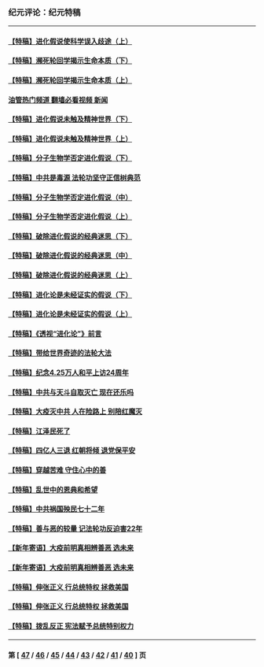 ### 纪元评论：纪元特稿
---
#### [【特稿】进化假说使科学误入歧途（上）](../../pages/nsc424/n14081007.md?10080330) 
#### [【特稿】濒死轮回学揭示生命本质（下）](../../pages/nsc424/n14069057.md?10080330) 
#### [【特稿】濒死轮回学揭示生命本质（上）](../../pages/nsc424/n14056006.md?10080330) 
#### [油管热门频道 翻墙必看视频 新闻](ok?10080330)
#### [【特稿】进化假说未触及精神世界（下）](../../pages/nsc424/n14048707.md?10080330) 
#### [【特稿】进化假说未触及精神世界（上）](../../pages/nsc424/n14042113.md?10080330) 
#### [【特稿】分子生物学否定进化假说（下）](../../pages/nsc424/n14038267.md?10080330) 
#### [【特稿】中共是毒源 法轮功坚守正信树典范](../../pages/nsc424/n14037281.md?10080330) 
#### [【特稿】分子生物学否定进化假说（中）](../../pages/nsc424/n14035548.md?10080330) 
#### [【特稿】分子生物学否定进化假说（上）](../../pages/nsc424/n14032398.md?10080330) 
#### [【特稿】破除进化假说的经典迷思（下）](../../pages/nsc424/n14029015.md?10080330) 
#### [【特稿】破除进化假说的经典迷思（中）](../../pages/nsc424/n14027341.md?10080330) 
#### [【特稿】破除进化假说的经典迷思（上）](../../pages/nsc424/n14024749.md?10080330) 
#### [【特稿】进化论是未经证实的假说（下）](../../pages/nsc424/n14022170.md?10080330) 
#### [【特稿】进化论是未经证实的假说（上）](../../pages/nsc424/n14020737.md?10080330) 
#### [【特稿】《透视“进化论”》前言](../../pages/nsc424/n14019941.md?10080330) 
#### [【特稿】带给世界奇迹的法轮大法](../../pages/nsc424/n13994132.md?10080330) 
#### [【特稿】纪念4.25万人和平上访24周年](../../pages/nsc424/n13980883.md?10080330) 
#### [【特稿】中共与天斗自取灭亡 现在还乐吗](../../pages/nsc424/n13897482.md?10080330) 
#### [【特稿】大疫灭中共 人在险路上 别陪红魔灭](../../pages/nsc424/n13890697.md?10080330) 
#### [【特稿】江泽民死了](../../pages/nsc424/n13876300.md?10080330) 
#### [【特稿】四亿人三退 红朝将倾 退党保平安](../../pages/nsc424/n13794378.md?10080330) 
#### [【特稿】穿越苦难 守住心中的善](../../pages/nsc424/n13784979.md?10080330) 
#### [【特稿】乱世中的恩典和希望](../../pages/nsc424/n13734687.md?10080330) 
#### [【特稿】中共祸国殃民七十二年](../../pages/nsc424/n13272607.md?10080330) 
#### [【特稿】善与恶的较量 记法轮功反迫害22年](../../pages/nsc424/n13086597.md?10080330) 
#### [【新年寄语】大疫前明真相辨善恶 选未来](../../pages/nsc424/n12660855.md?10080330) 
#### [【新年寄语】大疫前明真相辨善恶 选未来](../../pages/nsc424/n12660855.md?10080330) 
#### [【特稿】伸张正义 行总统特权 拯救美国](../../pages/nsc424/n12616806.md?10080330) 
#### [【特稿】伸张正义 行总统特权 拯救美国](../../pages/nsc424/n12616806.md?10080330) 
#### [【特稿】拨乱反正 宪法赋予总统特别权力](../../pages/nsc424/n12598306.md?10080330) 

---
#### 第 [ [47](./47.md?10080330) / [46](./46.md?10080330) / [45](./45.md?10080330) / [44](./44.md?10080330) / [43](./43.md?10080330) / [42](./42.md?10080330) / [41](./41.md?10080330) / [40](./40.md?10080330) ] 页
